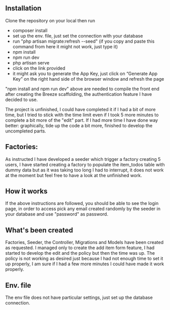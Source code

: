 
## Installation

Clone the repository on your local then run
- composer install
- set up the env. file, just set the connection with your database
- run "php artisan migrate:refresh --seed" (if you copy and paste this command from here it might not work, just type it)
- npm install
- npm run dev 
- php artisan serve
- click on the link provided
- it might ask you to generate the App Key, just click on “Generate App Key” on the right hand side of the browser window
and refresh the page

"npm install and npm run dev" above are needed to compile the front end after creating the Breeze scaffolding, the authentication
feature I have decided to use.

The project is unfinished, I could have completed it if I had a bit of more time, but I tried to stick with the time limit
even if I took 5 more minutes to complete a bit more of the "edit" part.
If I had more time I have done way better: graphically, tide up the code a bit more, finished to develop the uncompleted 
parts.

## Factories:
As instructed I have developed a seeder which trigger a factory creating 5 users, I have started creating a factory to 
populate the item_todos table with dummy data but as it was taking too long I had to interrupt, it does not work at the moment but 
feel free to have a look at the unfinished work.

## How it works
If the above instructions are followed, you should be able to see the login page, in order to access pick any 
email created randomly by the seeder in your database and use "password" as password. 

## What's been created
Factories, Seeder, the Controller, Migrations and Models have been created as requested. I managed only to create the add 
item form feature, I had started to develop the edit and the policy but then the time was up. The policy is not working 
as desired just because I had not enough time to set it up properly, I am sure if I had a few more minutes I could have 
made it work properly. 

## Env. file
The env file does not have particular settings, just set up the database connection. 





